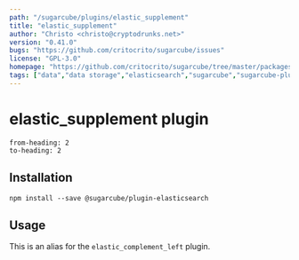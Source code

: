 ```yaml
---
path: "/sugarcube/plugins/elastic_supplement"
title: "elastic_supplement"
author: "Christo <christo@cryptodrunks.net>"
version: "0.41.0"
bugs: "https://github.com/critocrito/sugarcube/issues"
license: "GPL-3.0"
homepage: "https://github.com/critocrito/sugarcube/tree/master/packages/plugin-elasticsearch#readme"
tags: ["data","data storage","elasticsearch","sugarcube","sugarcube-plugin","transformation"]
---
```

# elastic_supplement plugin

```toc
from-heading: 2
to-heading: 2
```

## Installation

```shell
npm install --save @sugarcube/plugin-elasticsearch
```


## Usage

This is an alias for the `elastic_complement_left` plugin.
